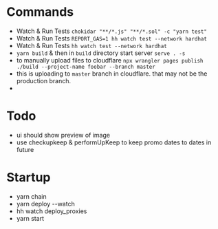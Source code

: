 # Commands

- Watch & Run Tests `chokidar "**/*.js" "**/*.sol" -c "yarn test"`
- Watch & Run Tests `REPORT_GAS=1 hh watch test --network hardhat`
- Watch & Run Tests `hh watch test --network hardhat`
- `yarn build` & then in `build` directory start server `serve . -s`
- to manually upload files to cloudflare `npx wrangler pages publish ./build --project-name foobar --branch master`
- this is uploading to `master` branch in cloudflare. that may not be the production branch.
- 
# Todo

- ui should show preview of image
- use checkupkeep & performUpKeep to keep promo dates to dates in future

# Startup
- yarn chain
- yarn deploy --watch
- hh watch deploy_proxies
- yarn start
